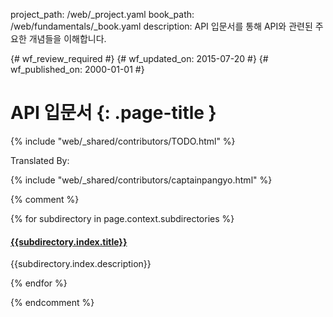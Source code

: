 project_path: /web/_project.yaml
book_path: /web/fundamentals/_book.yaml
description: API 입문서를 통해 API와 관련된 주요한 개념들을 이해합니다.

{# wf_review_required #}
{# wf_updated_on: 2015-07-20 #}
{# wf_published_on: 2000-01-01 #}

# API 입문서 {: .page-title }

{% include "web/_shared/contributors/TODO.html" %}


Translated By: 

{% include "web/_shared/contributors/captainpangyo.html" %}



{% comment %}

{% for subdirectory in page.context.subdirectories %}
<h4><a href="{{subdirectory.id}}">{{subdirectory.index.title}}</a></h4>
<p>{{subdirectory.index.description}}</p>
{% endfor %}

{% endcomment %}
